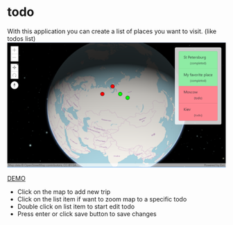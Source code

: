 # todo
With this application you can create a list of places you want to visit. (like todos list)
![overview](https://raw.githubusercontent.com/catakot/todo/master/Info.PNG) 

[DEMO](http://46.39.245.198/todo/)

* Click on the map to add new trip
* Click on the list item if want to zoom map to a specific todo
* Double click on list item to start edit todo
* Press enter or click save button to save changes
